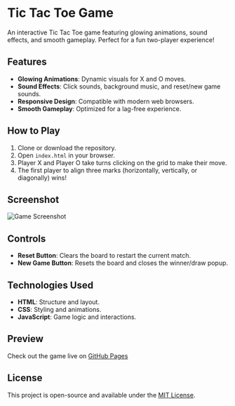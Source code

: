 # Tic Tac Toe Game  

An interactive Tic Tac Toe game featuring glowing animations, sound effects, and smooth gameplay. Perfect for a fun two-player experience!  

## Features  
- **Glowing Animations**: Dynamic visuals for X and O moves.  
- **Sound Effects**: Click sounds, background music, and reset/new game sounds.  
- **Responsive Design**: Compatible with modern web browsers.  
- **Smooth Gameplay**: Optimized for a lag-free experience.  


## How to Play  
1. Clone or download the repository.  
2. Open `index.html` in your browser.  
3. Player X and Player O take turns clicking on the grid to make their move.  
4. The first player to align three marks (horizontally, vertically, or diagonally) wins!  

## Screenshot  
![Game Screenshot](https://github.com/user-attachments/assets/2f9b1e41-5524-44b5-a375-ac81ba59c442)

## Controls  
- **Reset Button**: Clears the board to restart the current match.  
- **New Game Button**: Resets the board and closes the winner/draw popup.  

## Technologies Used  
- **HTML**: Structure and layout.  
- **CSS**: Styling and animations.  
- **JavaScript**: Game logic and interactions.  

## Preview  
Check out the game live on [GitHub Pages](https://devavratd.github.io/Tic-Tac-Toe/)

## License  
This project is open-source and available under the [MIT License](LICENSE).  
